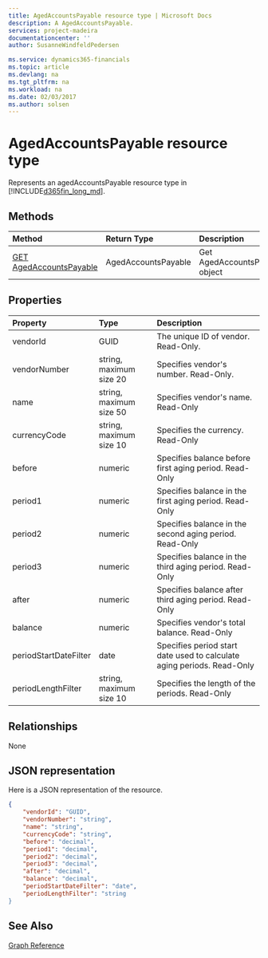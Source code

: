 ```yaml
---
title: AgedAccountsPayable resource type | Microsoft Docs
description: A AgedAccountsPayable.
services: project-madeira
documentationcenter: ''
author: SusanneWindfeldPedersen

ms.service: dynamics365-financials
ms.topic: article
ms.devlang: na
ms.tgt_pltfrm: na
ms.workload: na
ms.date: 02/03/2017
ms.author: solsen
---
```


# AgedAccountsPayable resource type
Represents an agedAccountsPayable resource type in [!INCLUDE[d365fin_long_md](../dynamics-nav/includes/d365fin_long_md.md)].

## Methods

| Method       | Return Type  |Description|
|:---------------|:--------|:----------|
|[GET AgedAccountsPayable](get-agedAccountsPayable.md)|AgedAccountsPayable|Get AgedAccountsPayable object|

## Properties
| Property	   | Type	|Description|
|:---------------|:--------|:----------|
|vendorId|GUID|The unique ID of vendor. Read-Only.|
|vendorNumber|string, maximum size 20|Specifies vendor's number. Read-Only.|
|name|string, maximum size 50|Specifies vendor's name. Read-Only|
|currencyCode|string, maximum size 10|Specifies the currency. Read-Only|
|before|numeric|Specifies balance before first aging period. Read-Only|
|period1|numeric|Specifies balance in the first aging period. Read-Only|
|period2|numeric|Specifies balance in the second aging period. Read-Only|
|period3|numeric|Specifies balance in the third aging period. Read-Only|
|after|numeric|Specifies balance after third aging period. Read-Only|
|balance|numeric|Specifies vendor's total balance. Read-Only|
|periodStartDateFilter|date|Specifies period start date used to calculate aging periods. Read-Only|
|periodLengthFilter|string, maximum size 10|Specifies the length of the periods. Read-Only|


## Relationships
None

## JSON representation

Here is a JSON representation of the resource.


```json
{
    "vendorId": "GUID",
    "vendorNumber": "string",
    "name": "string",
    "currencyCode": "string",
    "before": "decimal",
    "period1": "decimal",
    "period2": "decimal",
    "period3": "decimal",
    "after": "decimal",
    "balance": "decimal",
    "periodStartDateFilter": "date",
    "periodLengthFilter": "string
}

```
## See Also
[Graph Reference](graph-reference.md)  

